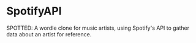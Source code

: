 # SpotifyAPI
SPOTTED:
A wordle clone for music artists, using Spotify's API to gather data about an artist for reference.
